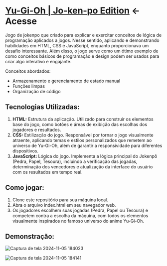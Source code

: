 # [Yu-Gi-Oh | Jo-ken-po Edition](https://renan1102.github.io/Yu-Gi-Oh-Jo-ken-po/) <- Acesse

Jogo de jokenpo que criado para explicar e exercitar conceitos de lógica de programação aplicados a jogos. Nesse sentido, aplicando e demonstrando habilidades em HTML, CSS e JavaScript, enquanto proporcionava um desafio interessante. Além disso, o jogo serve como um ótimo exemplo de como conceitos básicos de programação e design podem ser usados para criar algo interativo e engajante.

Conceitos abordados:

- Armazenamento e gerenciamento de estado manual
- Funções limpas
- Organização de código

## Tecnologias Utilizadas:

1. **HTML:** Estrutura da aplicação. Utilizado para construir os elementos base do jogo, como botões e áreas de exibição das escolhas dos jogadores e resultados.
2. **CSS:** Estilização do jogo. Responsável por tornar o jogo visualmente atraente, aplicando temas e estilos personalizados que remetem ao universo de Yu-Gi-Oh, além de garantir a responsividade para diferentes dispositivos.
3. **JavaScript:** Lógica do jogo. Implementa a lógica principal do Jokenpô (Pedra, Papel, Tesoura), incluindo a verificação das jogadas, determinação dos vencedores e atualização da interface do usuário com os resultados em tempo real.

## Como jogar:
1. Clone este repositório para sua máquina local.
2. Abra o arquivo index.html em seu navegador web.
3. Os jogadores escolhem suas jogadas (Pedra, Papel ou Tesoura) e competem contra a escolha da máquina, com todos os elementos visualmente inspirados no famoso universo do anime Yu-Gi-Oh.

## Demonstração:
![Captura de tela 2024-11-05 184023](https://github.com/user-attachments/assets/a004560d-4862-44d5-9cad-d8c4d5c02ec4)

![Captura de tela 2024-11-05 184141](https://github.com/user-attachments/assets/b7dd18aa-343b-4762-852a-e654968ed2f5)


